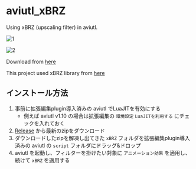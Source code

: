 # aviutl_xBRZ

Using xBRZ (upscaling filter) in aviutl.

![1](https://user-images.githubusercontent.com/12756563/78413833-37940780-7654-11ea-8aa0-9ae7693156d4.png)

![2](https://user-images.githubusercontent.com/12756563/78413851-47135080-7654-11ea-9e44-9589211dcbd2.png)

Download from [here](https://github.com/naari3/aviutl_xBRZ/releases)

This project used xBRZ library from [here](https://sourceforge.net/projects/xbrz/)

## インストール方法

1. 事前に拡張編集plugin導入済みの aviutl でLuaJITを有効にする
    - 例えば aviutl v1.10 の場合は拡張編集の `環境設定` `LuaJITを利用する` にチェックを入れておく
2. [Release](https://github.com/naari3/aviutl_xBRZ/releases) から最新のzipをダウンロード
3. ダウンロードしたzipを解凍し出てきた `xBRZ` フォルダを拡張編集plugin導入済みの aviutl の `script` フォルダにドラッグ&ドロップ
4. aviutl を起動し、フィルターを掛けたい対象に `アニメーション効果` を適用し、続けて `xBRZ` を適用する

